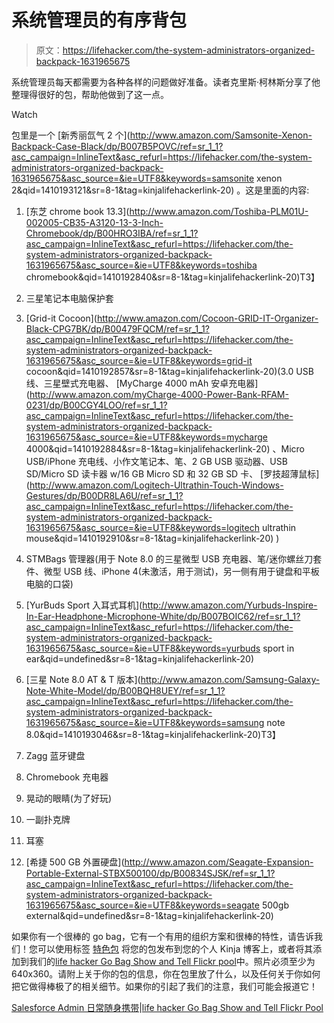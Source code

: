# 系统管理员的有序背包

> 原文：<https://lifehacker.com/the-system-administrators-organized-backpack-1631965675>

系统管理员每天都需要为各种各样的问题做好准备。读者克里斯·柯林斯分享了他整理得很好的包，帮助他做到了这一点。

Watch

包里是一个 [新秀丽氙气 2 个](http://www.amazon.com/Samsonite-Xenon-Backpack-Case-Black/dp/B007B5POVC/ref=sr_1_1?asc_campaign=InlineText&asc_refurl=https://lifehacker.com/the-system-administrators-organized-backpack-1631965675&asc_source=&ie=UTF8&keywords=samsonite xenon 2&qid=1410193121&sr=8-1&tag=kinjalifehackerlink-20) 。这是里面的内容:

1.  [东芝 chrome book 13.3](http://www.amazon.com/Toshiba-PLM01U-002005-CB35-A3120-13-3-Inch-Chromebook/dp/B00HRO3IBA/ref=sr_1_1?asc_campaign=InlineText&asc_refurl=https://lifehacker.com/the-system-administrators-organized-backpack-1631965675&asc_source=&ie=UTF8&keywords=toshiba chromebook&qid=1410192840&sr=8-1&tag=kinjalifehackerlink-20)T3】
2.  三星笔记本电脑保护套
3.  [Grid-it Cocoon](http://www.amazon.com/Cocoon-GRID-IT-Organizer-Black-CPG7BK/dp/B00479FQCM/ref=sr_1_1?asc_campaign=InlineText&asc_refurl=https://lifehacker.com/the-system-administrators-organized-backpack-1631965675&asc_source=&ie=UTF8&keywords=grid-it cocoon&qid=1410192857&sr=8-1&tag=kinjalifehackerlink-20)(3.0 USB 线、三星壁式充电器、 [MyCharge 4000 mAh 安卓充电器](http://www.amazon.com/myCharge-4000-Power-Bank-RFAM-0231/dp/B00CGY4LOO/ref=sr_1_1?asc_campaign=InlineText&asc_refurl=https://lifehacker.com/the-system-administrators-organized-backpack-1631965675&asc_source=&ie=UTF8&keywords=mycharge 4000&qid=1410192884&sr=8-1&tag=kinjalifehackerlink-20) 、Micro USB/iPhone 充电线、小作文笔记本、笔、2 GB USB 驱动器、USB SD/Micro SD 读卡器 w/16 GB Micro SD 和 32 GB SD 卡、 [罗技超薄鼠标](http://www.amazon.com/Logitech-Ultrathin-Touch-Windows-Gestures/dp/B00DR8LA6U/ref=sr_1_1?asc_campaign=InlineText&asc_refurl=https://lifehacker.com/the-system-administrators-organized-backpack-1631965675&asc_source=&ie=UTF8&keywords=logitech ultrathin mouse&qid=1410192910&sr=8-1&tag=kinjalifehackerlink-20) )

4.  STMBags 管理器(用于 Note 8.0 的三星微型 USB 充电器、笔/迷你螺丝刀套件、微型 USB 线、iPhone 4(未激活，用于测试)，另一侧有用于键盘和平板电脑的口袋)
5.  [YurBuds Sport 入耳式耳机](http://www.amazon.com/Yurbuds-Inspire-In-Ear-Headphone-Microphone-White/dp/B007BOIC62/ref=sr_1_1?asc_campaign=InlineText&asc_refurl=https://lifehacker.com/the-system-administrators-organized-backpack-1631965675&asc_source=&ie=UTF8&keywords=yurbuds sport in ear&qid=undefined&sr=8-1&tag=kinjalifehackerlink-20)

7.  [三星 Note 8.0 AT & T 版本](http://www.amazon.com/Samsung-Galaxy-Note-White-Model/dp/B00BQH8UEY/ref=sr_1_1?asc_campaign=InlineText&asc_refurl=https://lifehacker.com/the-system-administrators-organized-backpack-1631965675&asc_source=&ie=UTF8&keywords=samsung note 8.0&qid=1410193046&sr=8-1&tag=kinjalifehackerlink-20)T3】
8.  Zagg 蓝牙键盘
9.  Chromebook 充电器
10.  晃动的眼睛(为了好玩)
11.  一副扑克牌
12.  耳塞
13.  [希捷 500 GB 外置硬盘](http://www.amazon.com/Seagate-Expansion-Portable-External-STBX500100/dp/B00834SJSK/ref=sr_1_1?asc_campaign=InlineText&asc_refurl=https://lifehacker.com/the-system-administrators-organized-backpack-1631965675&asc_source=&ie=UTF8&keywords=seagate 500gb external&qid=undefined&sr=8-1&tag=kinjalifehackerlink-20)

如果你有一个很棒的 go bag，它有一个有用的组织方案和很棒的特性，请告诉我们！您可以使用标签 [特色包](http://kinja.com/tag/featured-bag) 将您的包发布到您的个人 Kinja 博客上，或者将其添加到我们的[life hacker Go Bag Show and Tell Flickr pool](http://www.flickr.com/groups/2301352@N21)中。照片必须至少为 640x360。请附上关于你的包的信息，你在包里放了什么，以及任何关于你如何把它做得棒极了的相关细节。如果你的引起了我们的注意，我们可能会报道它！

[Salesforce Admin 日常随身携带](https://www.flickr.com/photos/127487772@N05/14957418997/in/pool-2301352@N21)|[life hacker Go Bag Show and Tell Flickr Pool](http://www.flickr.com/groups/2301352@N21)